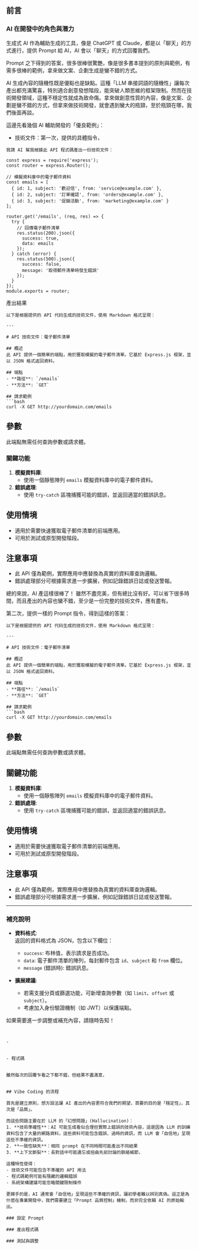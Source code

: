 ## 前言

### AI 在開發中的角色與潛力

生成式 AI 作為輔助生成的工具，像是 ChatGPT 或 Claude，都是以「聊天」的方式進行，提供 Prompt 給 AI，AI 會以「聊天」的方式回覆我們。

Prompt 之下得到的答案，很多很棒很驚艷，像是很多書本提到的原則與範例，有需多很棒的範例，拿來做文案、企劃生成是蠻不錯的方式。

AI 生成內容的隨機性既是優點也是缺點。這種「LLM 串接詞語的隨機性」讓每次產出都充滿驚喜，特別適合創意發想階段，能突破人類思維的框架限制。然而在技術開發領域，這種不穩定性就成為致命傷。拿來做創意性質的內容，像是文案、企劃是蠻不錯的方式，但拿來做技術開發，就會遇到蠻大的瓶頸，至於瓶頸在哪，我們後面再談。

這邊先看幾個 AI 輔助開發的「優良範例」：

- 技術文件：第一次，提供的具體指令，
```
我請 AI 幫我根據此 API 程式碼產出一份技術文件：
```

```
const express = require('express');
const router = express.Router();

// 模擬資料庫中的電子郵件資料
const emails = [
  { id: 1, subject: '歡迎信', from: 'service@example.com' },
  { id: 2, subject: '訂單確認', from: 'orders@example.com' },
  { id: 3, subject: '促銷活動', from: 'marketing@example.com' }
];

router.get('/emails', (req, res) => {
  try {
    // 回傳電子郵件清單
    res.status(200).json({
      success: true,
      data: emails
    });
  } catch (error) {
    res.status(500).json({
      success: false,
      message: '取得郵件清單時發生錯誤'
    });
  }
});
module.exports = router;
```

產出結果
```
以下是根据提供的 API 代码生成的技術文件，使用 Markdown 格式呈現：

---

# API 技術文件：電子郵件清單

## 概述
此 API 提供一個簡單的端點，用於獲取模擬的電子郵件清單。它基於 Express.js 框架，並以 JSON 格式返回資料。

## 端點
- **路徑**: `/emails`
- **方法**: `GET`

## 請求範例
```bash
curl -X GET http://yourdomain.com/emails
```

## 參數
此端點無需任何查詢參數或請求體。

### 關鍵功能
1. **模擬資料庫**:
   - 使用一個靜態陣列 `emails` 模擬資料庫中的電子郵件資料。
2. **錯誤處理**:
   - 使用 `try-catch` 區塊捕獲可能的錯誤，並返回適當的錯誤訊息。

## 使用情境
- 適用於需要快速獲取電子郵件清單的前端應用。
- 可用於測試或原型開發階段。

## 注意事項
- 此 API 僅為範例，實際應用中應替換為真實的資料庫查詢邏輯。
- 錯誤處理部分可根據需求進一步擴展，例如記錄錯誤日誌或發送警報。

總的來說，AI 產這樣很棒了！ 雖然不盡完美，但有總比沒有好。可以省下很多時間，而且產出的內容也蠻不錯，至少是一份完整的技術文件，應有盡有。

第二次，提供一樣的 Prompt 指令，得到這樣的答案：
```
以下是根据提供的 API 代码生成的技術文件，使用 Markdown 格式呈現：

---

# API 技術文件：電子郵件清單

## 概述  
此 API 提供一個簡單的端點，用於獲取模擬的電子郵件清單。它基於 Express.js 框架，並以 JSON 格式返回資料。

## 端點  
- **路徑**: `/emails`  
- **方法**: `GET`  

## 請求範例  
```bash
curl -X GET http://yourdomain.com/emails
```

## 參數  
此端點無需任何查詢參數或請求體。

## 關鍵功能  
1. **模擬資料庫**:  
   - 使用一個靜態陣列 `emails` 模擬資料庫中的電子郵件資料。  
2. **錯誤處理**:  
   - 使用 `try-catch` 區塊捕獲可能的錯誤，並返回適當的錯誤訊息。  

## 使用情境  
- 適用於需要快速獲取電子郵件清單的前端應用。  
- 可用於測試或原型開發階段。  

## 注意事項  
- 此 API 僅為範例，實際應用中應替換為真實的資料庫查詢邏輯。  
- 錯誤處理部分可根據需求進一步擴展，例如記錄錯誤日誌或發送警報。  

---

### 補充說明  
- **資料格式**:  
  返回的資料格式為 JSON，包含以下欄位：  
  - `success`: 布林值，表示請求是否成功。  
  - `data`: 電子郵件清單的陣列，每封郵件包含 `id`、`subject` 和 `from` 欄位。  
  - `message` (錯誤時): 錯誤訊息。  

- **擴展建議**:  
  - 若需支援分頁或篩選功能，可新增查詢參數（如 `limit`、`offset` 或 `subject`）。  
  - 考慮加入身份驗證機制（如 JWT）以保護端點。  

如果需要進一步調整或補充內容，請隨時告知！

```


-  
```

```

- 程式碼

```

```

雖然每次的回覆乍看之下都不錯，但結果不盡滿意，


## Vibe Coding 的流程

首先是建立原則，想方設法讓 AI 產出的內容更符合我們的期望，首要的目的是「穩定性」，其次是「品質」。

而這些問題主要在於 LLM 的「幻想問題」(Hallucination)：
1. **技術準確性**：AI 可能生成看似合理但實際上錯誤的技術內容，這是因為 LLM 的訓練資料包含了大量的網路資料，這些資料可能包含錯誤、過時的資訊，而 LLM 會「自信地」呈現這些不準確的資訊。
2. **一致性缺失**：相同 prompt 在不同時間可能產出不同結果
3. **上下文斷裂**：長對話中可能遺忘或扭曲先前討論的脈絡細節，

這種特性使得：
- 技術文件可能包含不準確的 API 用法
- 程式碼範例可能有隱藏的邏輯錯誤
- 系統架構建議可能忽略關鍵限制條件

更棘手的是，AI 通常會「自信地」呈現這些不準確的資訊，讓初學者難以辨別真偽。這正是為什麼在專業開發中，我們需要建立「Prompt 品質控制」機制，而非完全依賴 AI 的原始輸出。

### 設定 Prompt

### 產出程式碼

### 測試與調整

